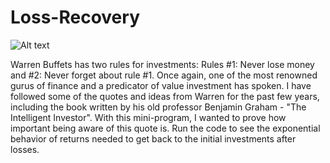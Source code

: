 # Loss-Recovery

![Alt text](Loss-Recovery/Resources/img.jpg?raw=true "Warren Buffet.jpg")

Warren Buffets has two rules for investments: Rules #1: Never lose money and #2: Never forget about rule #1.
Once again, one of the most renowned gurus of finance and a predicator of value investment has spoken. I have followed some of the quotes and ideas from Warren for the past few years, including the book written by his old professor Benjamin Graham - "The Intelligent Investor". With this mini-program, I wanted to prove how important being aware of this quote is. Run the code to see the exponential behavior of returns needed to get back to the initial investments after losses.

